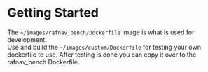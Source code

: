# Getting Started

The ```~/images/rafnav_bench/Dockerfile``` image is what is used for development.  
Use and build the ```~/images/custom/Dockerfile``` for testing your own dockerfile to use. After testing is done you can copy it over to the rafnav_bench Dockerfile.
